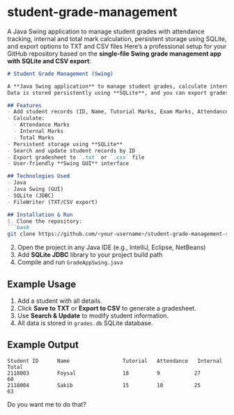 # student-grade-management
A Java Swing application to manage student grades with attendance tracking, internal and total mark calculation, persistent storage using SQLite, and export options to TXT and CSV files
Here’s a professional setup for your GitHub repository based on the **single-file Swing grade management app with SQLite and CSV export**:

````markdown
# Student Grade Management (Swing)

A **Java Swing application** to manage student grades, calculate internal marks, track attendance, and export results.  
Data is stored persistently using **SQLite**, and you can export gradesheets as **TXT** or **CSV** files.

## Features
- Add student records (ID, Name, Tutorial Marks, Exam Marks, Attendance)
- Calculate:
  - Attendance Marks
  - Internal Marks
  - Total Marks
- Persistent storage using **SQLite**
- Search and update student records by ID
- Export gradesheet to `.txt` or `.csv` file
- User-friendly **Swing GUI** interface

## Technologies Used
- Java
- Java Swing (GUI)
- SQLite (JDBC)
- FileWriter (TXT/CSV export)

## Installation & Run
1. Clone the repository:
```bash
git clone https://github.com/<your-username>/student-grade-management-swing.git
````

2. Open the project in any Java IDE (e.g., IntelliJ, Eclipse, NetBeans)
3. Add **SQLite JDBC** library to your project build path
4. Compile and run `GradeAppSwing.java`

## Example Usage

1. Add a student with all details.
2. Click **Save to TXT** or **Export to CSV** to generate a gradesheet.
3. Use **Search & Update** to modify student information.
4. All data is stored in `grades.db` SQLite database.

## Example Output

```
Student ID      Name                 Tutorial   Attendance   Internal    Total
2118003         Foysal               18         9           27          60
2118004         Sakib                15         10          25          63
```





Do you want me to do that?
```
